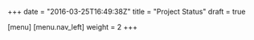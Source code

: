 +++
date = "2016-03-25T16:49:38Z"
title = "Project Status"
draft = true

[menu]
  [menu.nav_left]
    weight = 2
+++

